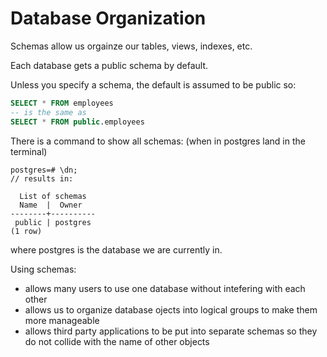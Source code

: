 # Database Organization

Schemas allow us orgainze our tables, views, indexes, etc.

Each database gets a public schema by default.

Unless you specify a schema, the default is assumed to be public so:

```sql
SELECT * FROM employees
-- is the same as
SELECT * FROM public.employees
```

There is a command to show all schemas:
(when in postgres land in the terminal)
```node
postgres=# \dn;
// results in:

  List of schemas
  Name  |  Owner   
--------+----------
 public | postgres
(1 row)
```
where postgres is the database we are currently in.

Using schemas:
- allows many users to use one database without intefering with each other
- allows us to organize database ojects into logical groups to make them more manageable
- allows third party applications to be put into separate schemas so they do not collide with the name of other objects